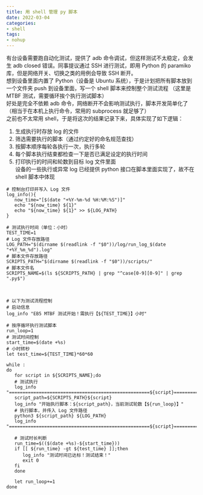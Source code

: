 ```yaml
---
title: 用 shell 管理 py 脚本
date: 2022-03-04
categories: 
- shell
tags:
- nohup
---
```



有台设备需要跑自动化测试，提供了 adb 命令调试，但这样测试不太稳定，会发生 adb closed 错误。同事提议通过 SSH 进行测试，即用 Python 的 paramiko 库，但是网络开关、切换之类的用例会导致 SSH 断开。  
想到设备里面内置了 Python（设备是 Ubuntu 系统），于是计划把所有脚本放到一个文件夹 push 到设备里面，写一个 shell 脚本来控制整个测试流程 （这里是 MTBF 测试，需要循环挨个执行测试脚本）  
好处是完全不依赖 adb 命令，网络断开不会影响测试执行，脚本开发简单化了（相当于在本机上执行命令，常用的 subprocess 就足够了）  
之前也不太常用 shell，于是将这次的结果记录下来，具体实现了如下逻辑：  
1. 生成执行时存放 log 的文件  
2. 筛选需要执行的脚本（通过约定好的命名规范查找）  
3. 按脚本顺序每轮各执行一次，执行多轮  
4. 每个脚本执行结束都检查一下是否已满足设定的执行时间  
5. 打印执行的时间和轮数到目标 log 文件里面  
设备的一些执行或异常 log 已经提供 python 接口在脚本里面实现了，故不在 shell 脚本中体现  
```
# 控制台打印并写入 Log 文件
log_info(){
   now_time="[$(date "+%Y-%m-%d %H:%M:%S")]"
   echo "${now_time} ${1}"
   echo "${now_time} ${1}" >> ${LOG_PATH}
}

# 测试执行时间（单位：小时）
TEST_TIME=1
# Log 文件存放路径
LOG_PATH="$(dirname $(readlink -f "$0"))/log/run_log_$(date "+%Y_%m_%d").log"
# 脚本文件存放路径
SCRIPTS_PATH="$(dirname $(readlink -f "$0"))/scripts/"
# 脚本文件名
SCRIPTS_NAME=$(ls ${SCRIPTS_PATH} | grep "^case[0-9][0-9]" | grep ".py$")



# 以下为测试流程控制
# 启动信息
log_info "EB5 MTBF 测试开始！需执行【${TEST_TIME}】小时"

# 按序循环执行测试脚本
run_loop=1
# 测试时间控制
start_time=$(date +%s)
# 小时转秒
let test_time=${TEST_TIME}*60*60

while :
do
   for script in ${SCRIPTS_NAME};do
   # 测试执行
   log_info "====================================================${script}===================================================="
   script_path=${SCRIPTS_PATH}${script}
   log_info "开始执行脚本：${script_path}，当前测试轮数【${run_loop}】"
   # 执行脚本，并传入 Log 文件路径
   python3 ${script_path} ${LOG_PATH}
   log_info "====================================================${script}===================================================="
   
   # 测试时长判断
   run_time=$(($(date +%s)-${start_time}))
   if [[ ${run_time} -gt ${test_time} ]];then
      log_info "测试时间已达标！测试结束！"
      exit 0  
   fi
   done

   let run_loop+=1
done
```